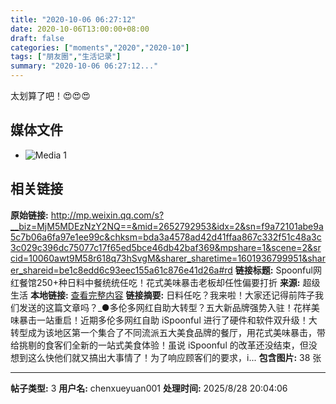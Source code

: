 ```yaml
---
title: "2020-10-06 06:27:12"
date: 2020-10-06T13:00:00+08:00
draft: false
categories: ["moments","2020","2020-10"]
tags: ["朋友圈","生活记录"]
summary: "2020-10-06 06:27:12..."
---
```


太划算了吧！😍😍😍

## 媒体文件

- ![Media 1](/Moments/photos/2020-10-06/202010060627120.jpg)

## 相关链接

**原始链接:** http://mp.weixin.qq.com/s?__biz=MjM5MDEzNzY2NQ==&mid=2652792953&idx=2&sn=f9a72101abe9a5c7b06a6fa97e1ee99c&chksm=bda3a4578ad42d41ffaa867c332f51c48a3c3c029c396dc75077c17f65ed5bce46db42baf369&mpshare=1&scene=2&srcid=10060awt9M58r618q73hSvgM&sharer_sharetime=1601936799951&sharer_shareid=be1c8edd6c93eec155a61c876e41d26a#rd
**链接标题:** Spoonful网红餐馆250+种日料中餐统统任吃！花式美味暴击老板却任性偏要打折
**来源:** 超级生活
**本地链接:** [查看完整内容](/link_content/2020/10/2020-10-06-3/link_content/)
**链接摘要:** 日料任吃？我来啦！大家还记得前阵子我们发送的这篇文章吗？_●多伦多网红自助大转型？五大新品牌强势入驻！花样美味暴击一站重启！近期多伦多网红自助 iSpoonful 进行了硬件和软件双升级！大转型成为该地区第一个集合了不同流派五大美食品牌的餐厅，用花式美味暴击，带给挑剔的食客们全新的一站式美食体验！虽说 iSpoonful 的改革还没结束，但没想到这么快他们就又搞出大事情了！为了响应顾客们的要求，i...
**包含图片:** 38 张

---

**帖子类型:** 3
**用户名:** chenxueyuan001
**处理时间:** 2025/8/28 20:04:06